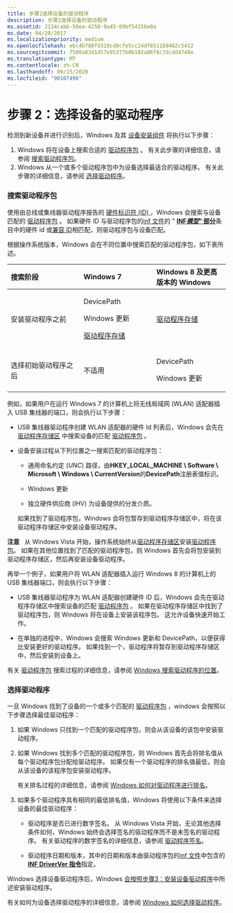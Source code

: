 ```yaml
---
title: 步骤2选择设备的驱动程序
description: 步骤2选择设备的驱动程序
ms.assetid: 2134cab6-58ea-4258-9a45-09bf54156e0a
ms.date: 04/20/2017
ms.localizationpriority: medium
ms.openlocfilehash: ebc4b780fd310cd0cfe5cc24df6511b9462c5412
ms.sourcegitcommit: 7500a03d1d57e95377b0b182a06f6c7dcdd4748e
ms.translationtype: MT
ms.contentlocale: zh-CN
ms.lasthandoff: 09/15/2020
ms.locfileid: "90107496"
---
```

# <a name="step-2-a-driver-for-the-device-is-selected"></a>步骤 2：选择设备的驱动程序


检测到新设备并进行识别后，Windows 及其 [设备安装组件](/previous-versions/ff541277(v=vs.85)) 将执行以下步骤：

1.  Windows 将在设备上搜索合适的 [驱动程序包](driver-packages.md) 。 有关此步骤的详细信息，请参阅 [搜索驱动程序包](#searching-for-the-driver)。
2.  Windows 从一个或多个驱动程序包中为设备选择最适合的驱动程序。 有关此步骤的详细信息，请参阅 [选择驱动程序](#selecting-the-driver)。

### <a name="searching-for-the-driver-package"></a><a href="" id="searching-for-the-driver"></a>搜索驱动程序包

使用由总线或集线器驱动程序报告的 [硬件标识符 (ID) ](hardware-ids.md) ，Windows 会搜索与设备匹配的 [驱动程序包](driver-packages.md) 。 如果硬件 ID 与驱动程序包的[inf 文件](overview-of-inf-files.md)的 " [**INF*模型*" 部分**](inf-models-section.md)条目中的硬件 id 或[兼容 ID](compatible-ids.md)相匹配，则驱动程序包与设备匹配。

根据操作系统版本，Windows 会在不同位置中搜索匹配的驱动程序包，如下表所述。

<table>
<colgroup>
<col width="33%" />
<col width="33%" />
<col width="33%" />
</colgroup>
<thead>
<tr class="header">
<th align="left">搜索阶段</th>
<th align="left">Windows 7</th>
<th align="left">Windows 8 及更高版本的 Windows</th>
</tr>
</thead>
<tbody>
<tr class="odd">
<td align="left">安装驱动程序之前</td>
<td align="left"><p>DevicePath</p>
<p>Windows 更新</p>
<p><a href="driver-store.md" data-raw-source="[Driver store](driver-store.md)">驱动程序存储</a></p></td>
<td align="left"><a href="driver-store.md" data-raw-source="[Driver store](driver-store.md)">驱动程序存储</a></td>
</tr>
<tr class="even">
<td align="left">选择初始驱动程序之后</td>
<td align="left"><p>不适用</p></td>
<td align="left"><p>DevicePath</p>
<p>Windows 更新</p></td>
</tr>
</tbody>
</table>

 

例如，如果用户在运行 Windows 7 的计算机上将无线局域网 (WLAN) 适配器插入 USB 集线器的端口，则会执行以下步骤：

-   USB 集线器驱动程序创建 WLAN 适配器的硬件 Id 列表后，Windows 会先在 [驱动程序存储区](driver-store.md) 中搜索设备的匹配 [驱动程序包](driver-packages.md) 。

-   设备安装过程从下列位置之一搜索匹配的驱动程序包：

    -   通用命名约定 (*UNC*) 路径，由**HKEY_LOCAL_MACHINE \\ Software \\ Microsoft \\ Windows \\ CurrentVersion**的**DevicePath**注册表值标识。

    -   Windows 更新

    -   独立硬件供应商 (IHV) 为设备提供的分发介质。

    如果找到了驱动程序包，Windows 会将包暂存到驱动程序存储区中，将在该驱动程序存储区中安装设备驱动程序。

**注意**   从 Windows Vista 开始，操作系统始终从[驱动程序存储区](driver-store.md)安装[驱动程序包](driver-packages.md)。 如果在其他位置找到了匹配的驱动程序包，则 Windows 首先会将包安装到驱动程序存储区，然后再安装设备驱动程序。

 

再举一个例子，如果用户将 WLAN 适配器插入运行 Windows 8 的计算机上的 USB 集线器端口，则会执行以下步骤：

-   USB 集线器驱动程序为 WLAN 适配器创建硬件 ID 后，Windows 会先在驱动程序存储区中搜索设备的匹配 [驱动程序包](driver-packages.md) 。 如果在驱动程序存储区中找到了驱动程序包，则 Windows 将在设备上安装该程序包。 这允许设备快速开始工作。

-   在单独的进程中，Windows 会搜索 Windows 更新和 DevicePath，以便获得比安装更好的驱动程序。 如果找到一个，驱动程序将暂存到驱动程序存储区中，然后安装到设备上。

有关 [驱动程序包](driver-packages.md) 搜索过程的详细信息，请参阅 [Windows 搜索驱动程序的位置](./how-windows-selects-a-driver-for-a-device.md)。

### <a name="selecting-the-driver"></a>选择驱动程序

一旦 Windows 找到了设备的一个或多个匹配的 [驱动程序包](driver-packages.md) ，windows 会按照以下步骤选择最佳驱动程序：

1.  如果 Windows 只找到一个匹配的驱动程序包，则会从该设备的该包中安装驱动程序。

2.  如果 Windows 找到多个匹配的驱动程序包，则 Windows 首先会将排名值从每个驱动程序包分配给驱动程序。 如果仅有一个驱动程序的排名值最低，则会从该设备的该程序包安装驱动程序。

    有关排名过程的详细信息，请参阅 [Windows 如何对驱动程序进行排名](how-setup-ranks-drivers--windows-vista-and-later-.md)。

3.  如果多个驱动程序具有相同的最低排名值，Windows 将使用以下条件来选择设备的最佳驱动程序：

    -   驱动程序是否已进行数字签名。 从 Windows Vista 开始，无论其他选择条件如何，Windows 始终会选择签名的驱动程序而不是未签名的驱动程序。 有关驱动程序的数字签名的详细信息，请参阅 [驱动程序签名](driver-signing.md)。

    -   驱动程序日期和版本，其中的日期和版本由驱动程序包的[inf 文件](overview-of-inf-files.md)中包含的[**INF DriverVer 指令**](inf-driverver-directive.md)指定。

Windows 选择设备驱动程序后，Windows [会按照步骤3：安装设备驱动程序](step-3--the-driver-for-the-device-is-installed.md)中所述安装驱动程序。

有关如何为设备选择驱动程序的详细信息，请参阅 [Windows 如何选择驱动程序](./how-windows-selects-a-driver-for-a-device.md)。

